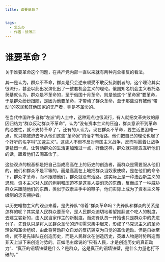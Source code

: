 ```yaml
---
title: 谁要革命？


tags:
  - 怎么办
  - 作者：徐薄古
---
```

# 谁要革命？



关于谁要革命这个问题，在共产党内部一直以来就有两种完全相反的看法。


其一是认为，群众不革命，群众是只会逆来顺受不敢反抗剥削者的，这个理论其实很流行，甚至以此出发演化出了一整套机会主义的理论。俄国知名机会主义者托洛茨基就认为，群众是不革命的，至于俄国十月革命，则是他这个“革命家”要革命，于是群众纷纷跟随，是因为他要革命，才带动了群众革命，至于那些没有被他“带动”的农民和其他国家的无产者，则是不革命的。


在当代中国许多自称”左派”的人士中，这种观点也很流行，有人就把文革失败的原因归结为“群众反动群众不革命”，认为“没有资本主义的压迫，群众意识不到革命的必要性，就不支持革命了”。还有的人认为，现在群众不革命，要生活更困难一点，就只能被迫去听从他们这些“革命家”的话才有活路，他们把自己的理论也起了个好听的名字叫“加速主义”。这些人不但不反对帝国主义战争，反而叫嚣着让战争更猛烈一点，让劳动群众的生活更加难过一点，好像这样，群众就只能乖乖听他们的话，跟着他们去闹革命了。


这些观点的根基都是把自己当成高高在上的历史的创造者，而群众是需要服从他们的，他们和群众不是平等的，而是高高在上地把群众当奴隶使唤，是在他们的命令下，群众才革命，而不跟随他们，群众就没有活路。这实际上是一种法西斯主义的思想，资本主义对人民的剥削和压迫不是这类人要消灭的东西，反而成了一种威胁群众来跟随他们的东西，类似于奴隶主手中的鞭子，他们实际上成为了资本主义等级制的忠实拥护者。


以历史唯物主义的观点来看，是先锋队“带着”群众革命吗？先锋队和群众的关系是怎样的呢？其实是人民群众要革命，是人民群众迫切地希望推翻这个吃人的制度，去建立崭新的，由人民当家作主的新制度。而先锋队员一开始也只是群众中的先进分子，先锋队只是将人民群众革命的迫切需求集中起来，形成了马克思主义的革命理论和革命组织，由此将劳动群众自发的反抗转变为自觉的革命运动。但是自始至终，就不是先锋队在创造历史，而是人民群众在创造历史，英雄人物是时势所造而非天上派下来创造时势的。正如毛主席说的“只有人民，才是创造历史的真正动力”、“真正的铜墙铁壁是什么？是群众，这是真正的铜墙铁壁，是什么力量也打不破的。”